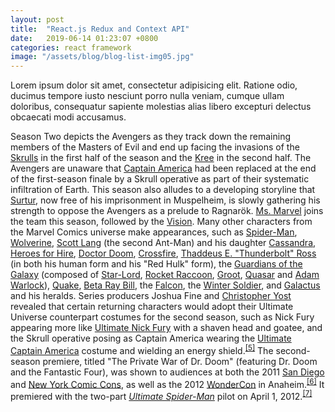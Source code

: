 ```yaml
---
layout: post
title:  "React.js Redux and Context API"
date:   2019-06-14 01:23:07 +0800
categories: react framework
image: "/assets/blog/blog-list-img05.jpg"
---
```


Lorem ipsum dolor sit amet, consectetur adipisicing elit. Ratione odio, ducimus tempore iusto nesciunt porro nulla veniam, cumque ullam doloribus, consequatur sapiente molestias alias libero excepturi delectus obcaecati modi accusamus.

Season Two depicts the Avengers as they track down the remaining members of the Masters of Evil and end up facing the invasions of the [Skrulls](/wiki/Skrull "Skrull") in the first half of the season and the [Kree](/wiki/Kree "Kree") in the second half. The Avengers are unaware that [Captain America](/wiki/Captain_America "Captain America") had been replaced at the end of the first-season finale by a Skrull operative as part of their systematic infiltration of Earth. This season also alludes to a developing storyline that [Surtur](/wiki/Surtur_(Marvel_Comics) "Surtur (Marvel Comics)"), now free of his imprisonment in Muspelheim, is slowly gathering his strength to oppose the Avengers as a prelude to Ragnarök. [Ms. Marvel](/wiki/Carol_Danvers "Carol Danvers") joins the team this season, followed by the [Vision](/wiki/Vision_(Marvel_Comics) "Vision (Marvel Comics)"). Many other characters from the Marvel Comics universe make appearances, such as [Spider-Man](/wiki/Spider-Man "Spider-Man"), [Wolverine](/wiki/Wolverine_(character) "Wolverine (character)"), [Scott Lang](/wiki/Ant-Man_(Scott_Lang) "Ant-Man (Scott Lang)") (the second Ant-Man) and his daughter [Cassandra](/wiki/Cassandra_Lang "Cassandra Lang"), [Heroes for Hire](/wiki/Heroes_for_Hire "Heroes for Hire"), [Doctor Doom](/wiki/Doctor_Doom "Doctor Doom"), [Crossfire](/wiki/Crossfire_(comics) "Crossfire (comics)"), [Thaddeus E. "Thunderbolt" Ross](/wiki/Thunderbolt_Ross "Thunderbolt Ross") (in both his human form and his "Red Hulk" form), the [Guardians of the Galaxy](/wiki/Guardians_of_the_Galaxy_(2008_team) "Guardians of the Galaxy (2008 team)") (composed of [Star-Lord](/wiki/Star-Lord "Star-Lord"), [Rocket Raccoon](/wiki/Rocket_Raccoon "Rocket Raccoon"), [Groot](/wiki/Groot "Groot"), [Quasar](/wiki/Phyla-Vell "Phyla-Vell") and [Adam Warlock](/wiki/Adam_Warlock "Adam Warlock")), [Quake](/wiki/Daisy_Johnson "Daisy Johnson"), [Beta Ray Bill](/wiki/Beta_Ray_Bill "Beta Ray Bill"), the [Falcon](/wiki/Falcon_(comics) "Falcon (comics)"), the [Winter Soldier](/wiki/Bucky_Barnes "Bucky Barnes"), and [Galactus](/wiki/Galactus "Galactus") and his heralds. Series producers Joshua Fine and [Christopher Yost](/wiki/Christopher_Yost "Christopher Yost") revealed that certain returning characters would adopt their Ultimate Universe counterpart costumes for the second season, such as Nick Fury appearing more like [Ultimate Nick Fury](/wiki/Ultimate_Nick_Fury "Ultimate Nick Fury") with a shaven head and goatee, and the Skrull operative posing as Captain America wearing the [Ultimate Captain America](/wiki/Captain_America_(Ultimate_Marvel_character) "Captain America (Ultimate Marvel character)") costume and wielding an energy shield.<sup id="cite_ref-5" class="reference">[[5]](#cite_note-5)</sup> The second-season premiere, titled "The Private War of Dr. Doom" (featuring Dr. Doom and the Fantastic Four), was shown to audiences at both the 2011 [San Diego](/wiki/San_Diego_Comic-Con "San Diego Comic-Con") and [New York Comic Cons](/wiki/New_York_Comic_Con "New York Comic Con"), as well as the 2012 [WonderCon](/wiki/WonderCon "WonderCon") in Anaheim.<sup id="cite_ref-6" class="reference">[[6]](#cite_note-6)</sup> It premiered with the two-part _[Ultimate Spider-Man](/wiki/Ultimate_Spider-Man_(TV_series) "Ultimate Spider-Man (TV series)")_ pilot on April 1, 2012.<sup id="cite_ref-m.ign.com_7-0" class="reference">[[7]](#cite_note-m.ign.com-7)</sup>